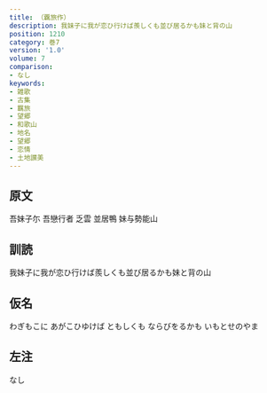 ```yaml
---
title: （覊旅作）
description: 我妹子に我が恋ひ行けば羨しくも並び居るかも妹と背の山
position: 1210
category: 巻7
version: '1.0'
volume: 7
comparison:
- なし
keywords:
- 雑歌
- 古集
- 羈旅
- 望郷
- 和歌山
- 地名
- 望郷
- 恋情
- 土地讃美
---
```


## 原文

吾妹子尓 吾戀行者 乏雲 並居鴨 妹与勢能山

## 訓読

我妹子に我が恋ひ行けば羨しくも並び居るかも妹と背の山

## 仮名

わぎもこに あがこひゆけば ともしくも ならびをるかも いもとせのやま

## 左注

なし
